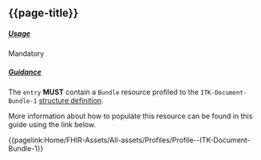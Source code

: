 ## {{page-title}}

<h5><ins>Usage</ins></h5>

<span class="mro-circle mandatory" title="Mandatory"></span> Mandatory


<h5><ins>Guidance</ins></h5>

The `entry` **MUST** contain a `Bundle` resource profiled to the `ITK-Document-Bundle-1` [structure definition](https://fhir.nhs.uk/STU3/StructureDefinition/ITK-Document-Bundle-1).

More information about how to populate this resource can be found in this guide using the link below.

{{pagelink:Home/FHIR-Assets/All-assets/Profiles/Profile--ITK-Document-Bundle-1}}